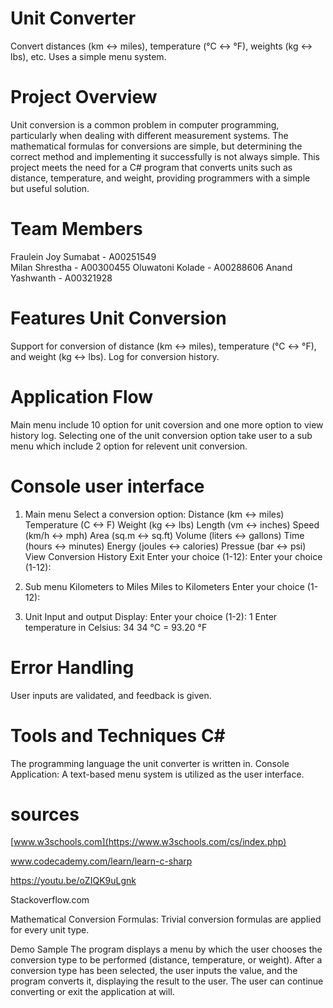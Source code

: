 # Unit Converter
Convert distances (km ↔ miles), temperature (°C ↔ °F), weights (kg ↔ lbs), etc. Uses a simple menu system.

# Project Overview
Unit conversion is a common problem in computer programming, particularly when dealing with different measurement systems. The mathematical formulas for conversions are simple, but determining the correct method and implementing it successfully is not always simple. This project meets the need for a C# program that converts units such as distance, temperature, and weight, providing programmers with a simple but useful solution.

# Team Members
Fraulein Joy Sumabat - A00251549  
Milan Shrestha - A00300455
Oluwatoni Kolade - A00288606
Anand Yashwanth - A00321928

# Features Unit Conversion
Support for conversion of distance (km ↔ miles), temperature (°C ↔ °F), and weight (kg ↔ lbs).
Log for conversion history.

# Application Flow
Main menu include 10 option for unit coversion and one more option to view history log.
Selecting one of the unit conversion option take user to a sub menu which include 2 option for relevent unit conversion.

# Console user interface
1. Main menu
    Select a conversion option:
     Distance (km <-> miles)
     Temperature (C <-> F)
     Weight (kg <-> lbs)
     Length (vm <-> inches)
     Speed (km/h <-> mph)
     Area (sq.m <-> sq.ft)
     Volume (liters <-> gallons)
     Time (hours <-> minutes)
     Energy (joules <-> calories)
     Pressue (bar <-> psi)
     View Conversion History
     Exit
     Enter  your choice (1-12): Enter your choice (1-12):

2. Sub menu
    Kilometers to Miles
    Miles to Kilometers
    Enter your choice (1-12):

3. Unit Input and output Display:
     Enter your choice (1-2): 1
     Enter temperature in Celsius: 34
     34 °C = 93.20 °F
     
# Error Handling
User inputs are validated, and feedback is given.

# Tools and Techniques C#
The programming language the unit converter is written in.
Console Application: A text-based menu system is utilized as the user interface.

# sources
[www.w3schools.com](https://www.w3schools.com/cs/index.php)

www.codecademy.com/learn/learn-c-sharp

https://youtu.be/oZIQK9uLgnk

Stackoverflow.com

Mathematical Conversion Formulas: Trivial conversion formulas are applied for every unit type.

Demo Sample The program displays a menu by which the user chooses the conversion type to be performed (distance, temperature, or weight). After a conversion type has been selected, the user inputs the value, and the program converts it, displaying the result to the user. The user can continue converting or exit the application at will.
